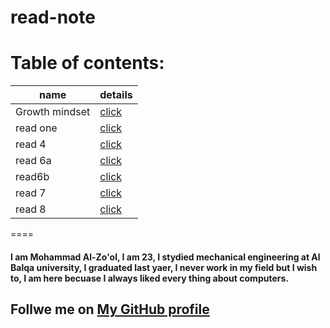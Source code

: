 # read-note
# Table of contents:

 name| details
 ---|---
 Growth mindset| [click](https://github.com/mzool/read-note/blob/main/Growth%20mindset.md)
 read one | [click](https://github.com/mzool/read-note/blob/main/read%201%20.md)
 read 4| [click](https://github.com/mzool/read-note/blob/main/read4.md)
read 6a| [click](   https://github.com/mzool/read-note/blob/main/read6a.md   )
read6b| [click](  https://github.com/mzool/read-note/blob/main/read6b.md   )
read 7 | [click](https://github.com/mzool/read-note/blob/main/read7.md)
read 8 | [click](https://github.com/mzool/read-note/blob/main/read8.md)

====

#### I am Mohammad Al-Zo'ol, I am 23, I stydied mechanical engineering at Al Balqa university, I graduated last yaer, I never work in my field but I wish to, I am here becuase I always liked every thing about computers. 

## Follwe me on [My GitHub profile]( https://github.com/mzool)
